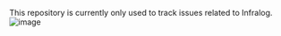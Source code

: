 This repository is currently only used to track issues related to Infralog.
![image](https://github.com/swissinside/infralog/assets/49843107/2fdcf35b-3e10-4b13-8023-3d6363eb0556)

